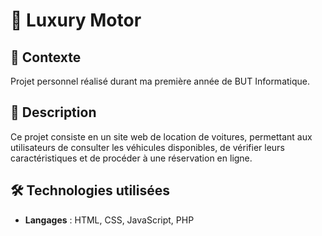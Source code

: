 # 📌 Luxury Motor

## 📖 Contexte
Projet personnel réalisé durant ma première année de BUT Informatique.

## 📝 Description
Ce projet consiste en un site web de location de voitures, permettant aux utilisateurs de consulter les véhicules disponibles, de vérifier leurs caractéristiques et de procéder à une réservation en ligne.

## 🛠 Technologies utilisées
- **Langages** : HTML, CSS, JavaScript, PHP
